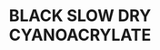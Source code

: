 ---
layout: product
title: "BLACK SLOW DRY CYANOACRYLATE"
price: "1300" 
desc: "Crni superlepak (Colle21)"
img_path: "/assets/img/A.MIG-8034.webp"
brand: "AMMO"
available: true
special_offer: false
new: false
soon: false
cat: "070000"
subcat: "070100"
subsubcat: "070104"
sifra: "A.MIG-8034"
popular: false
spec: false
---